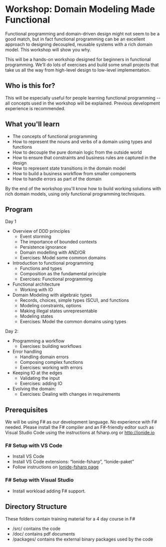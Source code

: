 # Workshop: Domain Modeling Made Functional

Functional programming and domain-driven design might not seem to be a good match,
but in fact functional programming can be an excellent approach to designing decoupled,
reusable systems with a rich domain model. This workshop will show you why.

This will be a hands-on workshop designed for beginners in functional programming.
We'll do lots of exercises and build some small projects that take us all the way
from high-level design to low-level implementation.


## Who is this for?

This will be especially useful for people learning functional programming -- all concepts used in the workshop will be explained. Previous development experience is recommended.

## What you'll learn

* The concepts of functional programming
* How to represent the nouns and verbs of a domain using types and functions
* How to decouple the pure domain logic from the outside world
* How to ensure that constraints and business rules are captured in the design
* How to represent state transitions in the domain model
* How to build a business workflow from smaller components
* How to handle errors as part of the domain

By the end of the workshop you'll know how to build working solutions
with rich domain models, using only functional programming techniques.

## Program

Day 1

* Overview of DDD principles
  * Event storming
  * The importance of bounded contexts
  * Persistence ignorance
  * Domain modelling with AND/OR
  * Exercises: Model some common domains 
* Introduction to functional programming
  * Functions and types
  * Composition as the fundamental principle
  * Exercises: Functional programming
* Functional architecture
  * Working with IO
* Domain Modeling with algebraic types
  * Records, choices, simple types (SCU), and functions
  * Modeling constraints, options
  * Making illegal states unrepresentable
  * Modeling states
  * Exercises: Model the common domains using types

Day 2:

* Programming a workflow
  * Exercises: building workflows
* Error handling
  * Handling domain errors
  * Composing complex functions
  * Exercises: working with errors
* Keeping IO at the edges
  * Validating the input
  * Exercises: adding IO
* Evolving the domain:
  * Exercises: Dealing with changes in requirements

## Prerequisites

We will be using F# as our development language. No experience with F# needed.
Please install the F# compiler and an F#-friendly editor such as Visual Studio Code using the instructions at fsharp.org or http://ionide.io

### F# Setup with VS Code
* Install VS Code
* Install VS Code extensions: “Ionide-fsharp”, “Ionide-paket”
* Follow instructions on [Ionide-fsharp page](http://ionide.io/#20150804gettingstarted)

### F# Setup with Visual Studio
* Install workload adding F# support.


## Directory Structure

These folders contain training material for a 4 day course in F#

* /src/ contains the code
* /doc/ contains pdf documents
* /packages/ contains the external binary packages used by the code